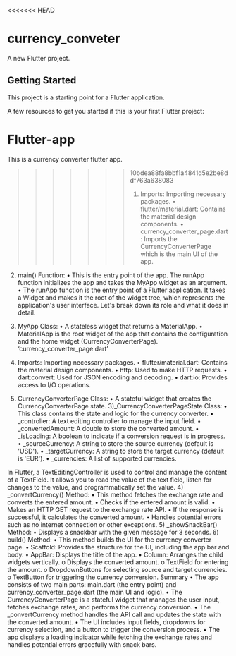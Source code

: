 <<<<<<< HEAD
# currency_conveter

A new Flutter project.

## Getting Started

This project is a starting point for a Flutter application.

A few resources to get you started if this is your first Flutter project:


# Flutter-app
This is a currency converter flutter app. 
>>>>>>> 10bdea88fa8bbf1a4841d5e2be8ddf763a638083
>>>>>>>
>>>>>>> 1)	Imports: Importing necessary packages.
•	flutter/material.dart: Contains the material design components.
•	currency_converter_page.dart: Imports the CurrencyConverterPage which is the main UI of the app.

2)	main() Function:
•	This is the entry point of the app. The runApp function initializes the app and takes the MyApp widget as an argument.
•	The runApp function is the entry point of a Flutter application. It takes a Widget and makes it the root of the widget tree, which represents the application's user interface. Let's break down its role and what it does in detail.
3)	MyApp Class:
•	A stateless widget that returns a MaterialApp.
•	MaterialApp is the root widget of the app that contains the configuration and the home widget (CurrencyConverterPage).
‘currency_converter_page.dart’
1) Imports: Importing necessary packages.
•	flutter/material.dart: Contains the material design components.
•	http: Used to make HTTP requests.
•	dart:convert: Used for JSON encoding and decoding.
•	dart:io: Provides access to I/O operations.

2) CurrencyConverterPage Class:
•	A stateful widget that creates the CurrencyConverterPage state.
3)_CurrencyConverterPageState Class:
•	This class contains the state and logic for the currency converter.
•	_controller: A text editing controller to manage the input field.
•	_convertedAmount: A double to store the converted amount.
•	_isLoading: A boolean to indicate if a conversion request is in progress.
•	_sourceCurrency: A string to store the source currency (default is 'USD').
•	_targetCurrency: A string to store the target currency (default is 'EUR').
•	_currencies: A list of supported currencies.

In Flutter, a TextEditingController is used to control and manage the content of a TextField. It allows you to read the value of the text field, listen for changes to the value, and programmatically set the value.
4)	_convertCurrency() Method:
•	This method fetches the exchange rate and converts the entered amount.
•	Checks if the entered amount is valid.
•	Makes an HTTP GET request to the exchange rate API.
•	If the response is successful, it calculates the converted amount.
•	Handles potential errors such as no internet connection or other exceptions.
5)	_showSnackBar() Method:
•	Displays a snackbar with the given message for 3 seconds.
6)	build() Method:
•	This method builds the UI for the currency converter page.
•	Scaffold: Provides the structure for the UI, including the app bar and body.
•	AppBar: Displays the title of the app.
•	Column: Arranges the child widgets vertically.
o	Displays the converted amount.
o	TextField for entering the amount.
o	DropdownButtons for selecting source and target currencies.
o	TextButton for triggering the currency conversion.
Summary
•	The app consists of two main parts: main.dart (the entry point) and currency_converter_page.dart (the main UI and logic).
•	The CurrencyConverterPage is a stateful widget that manages the user input, fetches exchange rates, and performs the currency conversion.
•	The _convertCurrency method handles the API call and updates the state with the converted amount.
•	The UI includes input fields, dropdowns for currency selection, and a button to trigger the conversion process.
•	The app displays a loading indicator while fetching the exchange rates and handles potential errors gracefully with snack bars.



